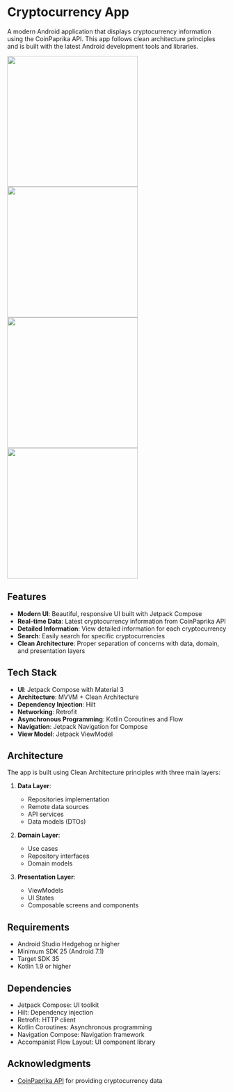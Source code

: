 # Cryptocurrency App

A modern Android application that displays cryptocurrency information using the CoinPaprika API. This app follows clean architecture principles and is built with the latest Android development tools and libraries.


<img src="https://github.com/user-attachments/assets/55bfc64d-44c7-4dbf-977e-dff28b8a5c01" width="300" />
<img src="https://github.com/user-attachments/assets/3824d530-048a-4f55-85aa-cb84c4e74450" width="300" />
<img src="https://github.com/user-attachments/assets/a3528590-6c8b-49ee-97e2-2ccbf9e5096c" width="300" />
<img src="https://github.com/user-attachments/assets/392e79d6-f58b-4699-bcda-64e4ba87bacf" width="300" />





## Features

- **Modern UI**: Beautiful, responsive UI built with Jetpack Compose
- **Real-time Data**: Latest cryptocurrency information from CoinPaprika API
- **Detailed Information**: View detailed information for each cryptocurrency
- **Search**: Easily search for specific cryptocurrencies
- **Clean Architecture**: Proper separation of concerns with data, domain, and presentation layers

## Tech Stack

- **UI**: Jetpack Compose with Material 3
- **Architecture**: MVVM + Clean Architecture
- **Dependency Injection**: Hilt
- **Networking**: Retrofit
- **Asynchronous Programming**: Kotlin Coroutines and Flow
- **Navigation**: Jetpack Navigation for Compose
- **View Model**: Jetpack ViewModel

## Architecture

The app is built using Clean Architecture principles with three main layers:

1. **Data Layer**:
   - Repositories implementation
   - Remote data sources
   - API services
   - Data models (DTOs)

2. **Domain Layer**:
   - Use cases
   - Repository interfaces
   - Domain models

3. **Presentation Layer**:
   - ViewModels
   - UI States
   - Composable screens and components

## Requirements

- Android Studio Hedgehog or higher
- Minimum SDK 25 (Android 7.1)
- Target SDK 35
- Kotlin 1.9 or higher

## Dependencies

- Jetpack Compose: UI toolkit
- Hilt: Dependency injection
- Retrofit: HTTP client
- Kotlin Coroutines: Asynchronous programming
- Navigation Compose: Navigation framework
- Accompanist Flow Layout: UI component library

## Acknowledgments

- [CoinPaprika API](https://api.coinpaprika.com/) for providing cryptocurrency data
